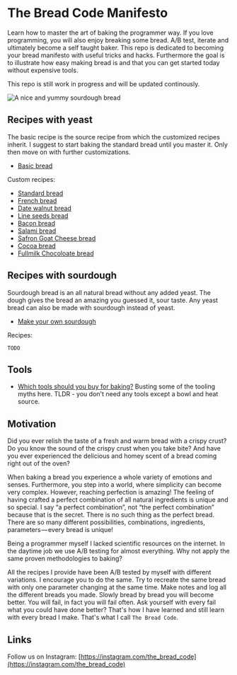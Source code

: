 # The Bread Code Manifesto

Learn how to master the art of baking the programmer way. If you love programming, you will also enjoy breaking some bread. A/B test, iterate and ultimately become a self taught baker. This repo is dedicated to becoming your bread manifesto with useful tricks and hacks. Furthermore the goal is to illustrate how easy making bread is and that you can get started today without expensive tools.

This repo is still work in progress and will be updated continously.

![A nice and yummy sourdough bread](https://i.imgur.com/KiFiGbc.jpg)

## Recipes with yeast

The basic recipe is the source recipe from which the customized recipes inherit. I suggest to start baking the standard bread until you master it. Only then move on with further customizations.

* [Basic bread](basics/basic-dough.md)

Custom recipes:

* [Standard bread](recipes/standard-bread.md)
* [French bread](recipes/french-bread.md)
* [Date walnut bread](recipes/date-walnut-bread.md)
* [Line seeds bread](recipes/lineseeds-bread.md)
* [Bacon bread](recipes/bacon-bread.md)
* [Salami bread](recipes/salami-bread.md)
* [Safron Goat Cheese bread](recipes/safron-goat-cheese.md)
* [Cocoa bread](recipes/cocoa-bread.md)
* [Fullmilk Chocoloate bread](recipes/fullmilk-chocolotate-bread.md)

## Recipes with sourdough

Sourdough bread is an all natural bread without any added yeast. The dough gives the bread an amazing you guessed it, sour taste. Any yeast bread can also be made with sourdough instead of yeast.

* [Make your own sourdough](basics/sourdough.md)

Recipes:

`TODO`

## Tools

* [Which tools should you buy for baking?](basics/tools.md) Busting some of the tooling myths here. TLDR - you don't need any tools except a bowl and heat source.

## Motivation

Did you ever relish the taste of a fresh and warm bread with a crispy crust? Do you know the sound of the crispy crust when you take bite? And have you ever experienced the delicious and homey scent of a bread coming right out of the oven?

When baking a bread you experience a whole variety of emotions and senses. Furthermore, you step into a world, where simplicity can become very complex. However, reaching perfection is amazing! The feeling of having crafted a perfect combination of all natural ingredients is unique and so special. I say “a perfect combination”, not “the perfect combination” because that is the secret. There is no such thing as the perfect bread. There are so many different possibilities, combinations, ingredients, parameters — every bread is unique!

Being a programmer myself I lacked scientific resources on the internet. In the daytime job we use A/B testing for almost everything. Why not apply the same proven methodologies to baking?

All the recipes I provide have been A/B tested by myself with different variations. I encourage you to do the same. Try to recreate the same bread with only one parameter changing at the same time. Make notes and log all the different breads you made. Slowly bread by bread you will become better. You will fail, in fact you will fail often. Ask yourself with every fail what you could have done better? That's how I have learned and still learn with every bread I make. That's what I call `The Bread Code`.

## Links

Follow us on Instagram: [https://instagram.com/the_bread_code](https://instagram.com/the_bread_code)
